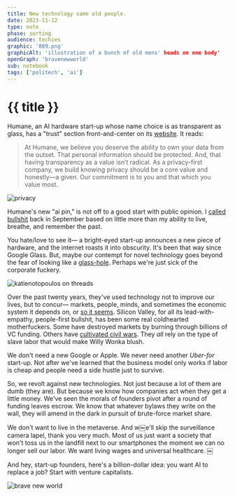 ```yaml
---
title: New technology same old people. 
date: 2023-11-12
type: note
phase: sorting
audience: techies
graphic: '889.png'
graphicAlt: 'illustration of a bunch of old mens' heads on one body'
openGraph: 'bravenewworld'
sub: notebook
tags: ['politech', 'ai']
---
```

# {{ title }}

Humane, an AI hardware start-up whose name choice is as transparent as glass, has a "trust" section front-and-center on its [website](https://hu.ma.ne/aipin). It reads:

> At Humane, we believe you deserve the ability to own your data from the outset. That personal information should be protected. And, that having transparency as a value isn’t radical. As a privacy-first company, we build knowing privacy should be a core value and honestly—a given. Our commitment is to you and that which you value most.

![privacy](https://fromjason.xyz/img/humaneprivacy.png)

Humane's new "ai pin," is not off to a good start with public opinion. I [called bullshit](https://www.fromjason.xyz/p/notebook/just-one-more-technology-bro-i-promise-bro/) back in September based on little more than my ability to live, breathe, and remember the past.

You hate/love to see it— a bright-eyed start-up announces a new piece of hardware, and the internet roasts it into obscurity. It's been that way since Google Glass. But, maybe our contempt for novel technology goes beyond the fear of looking like a [glass-hole](https://www.theverge.com/2013/5/15/4333656/larry-page-teases-robert-scoble-for-nude-google-glass-photo). Perhaps we're just sick of the corporate fuckery. 

![katienotopoulos on threads](https://fromjason.xyz/img/katienotopoulos.jpg)

Over the past twenty years, they've used technology not to improve our lives, but to concur— markets, people, minds, and sometimes the economic system it depends on, or [so it seems](https://unherd.com/2023/09/capitalism-is-dead-long-live-technofeudalism/). Silicon Valley, for all its lead-with-empathy, people-first bullshit, has been some real coldhearted motherfuckers. Some have destroyed markets by burning through billions of VC funding. Others have [cultivated civil wars](https://erinkissane.com/meta-in-myanmar-full-series). They *all* rely on the type of slave labor that would make Willy Wonka blush.

We don't need a new Google or Apple. We never need another *Uber-for* start-up. Not after we've learned that the business model only works if labor is cheap and people need a side hustle just to survive. 

So, we revolt against new technologies. Not just because a lot of them are dumb (they are). But because we know how companies act when they get a little money. We've seen the morals of founders pivot after a round of funding leaves escrow. We know that whatever bylaws they write on the wall, they will amend in the dark in pursuit of brute-force market share. 

We don't want to live in the metaverse. And w￼e'll skip the surveillance camera lapel, thank you very much. Most of us just want a society that won't toss us in the landfill next to our smartphones the moment we can no longer sell our labor. We want living wages and universal healthcare. ￼

And hey, start-up founders, here's a billion-dollar idea: you want AI to replace a job? Start with venture capitalists.

![brave new world](https://fromjason.xyz/img/bravenewworld.jpg)
